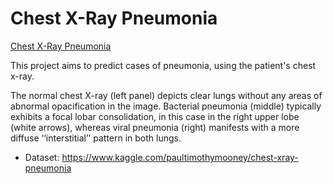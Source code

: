 # Chest X-Ray Pneumonia

[Chest X-Ray Pneumonia](https://imgur.com/pCbeDRY.png)

This project aims to predict cases of pneumonia, using the patient's chest x-ray.

The normal chest X-ray (left panel) depicts clear lungs without any areas of abnormal opacification in the image. Bacterial pneumonia (middle) typically exhibits a focal lobar consolidation, in this case in the right upper lobe (white arrows), whereas viral pneumonia (right) manifests with a more diffuse ‘‘interstitial’’ pattern in both lungs.

* Dataset:  https://www.kaggle.com/paultimothymooney/chest-xray-pneumonia
